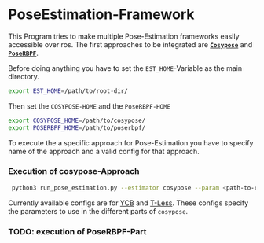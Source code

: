 # PoseEstimation-Framework
This Program tries to make multiple Pose-Estimation frameworks easily accessible over ros.
The first approaches to be integrated are [**`Cosypose`**](https://github.com/ylabbe/cosypose) and [**`PoseRBPF`**](https://github.com/NVlabs/PoseRBPF).

Before doing anything you have to set the `EST_HOME`-Variable as the main directory.
```bash
export EST_HOME=/path/to/root-dir/
```
Then set the `COSYPOSE-HOME` and the `PoseRBPF-HOME`
```bash
export COSYPOSE_HOME=/path/to/cosypose/
export POSERBPF_HOME=/path/to/poserbpf/
```

To execute the a specific approach for Pose-Estimation you have to specify name of the approach and a valid config for that approach. 
### Execution of cosypose-Approach
```bash
 python3 run_pose_estimation.py --estimator cosypose --param <path-to-config>.json
```
Currently available configs are for [YCB](pose_estimators/cosypose_estimator/cfg/ycb_config.json) and [T-Less](pose_estimators/cosypose_estimator/cfg/tless_config.json). These configs specify the parameters to use in the different parts of `cosypose`.

### TODO: execution of PoseRBPF-Part
